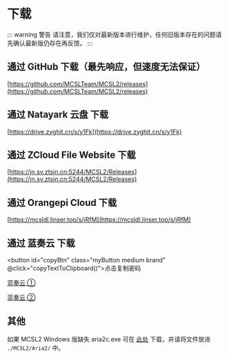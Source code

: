# 下载

::: warning 警告
请注意，我们仅对最新版本进行维护，任何旧版本存在的问题请先确认最新版仍存在再反馈。
:::

## 通过 GitHub 下载（最先响应，但速度无法保证）

[https://github.com/MCSLTeam/MCSL2/releases](https://github.com/MCSLTeam/MCSL2/releases)

## 通过 Natayark 云盘 下载  

[https://drive.zyghit.cn/s/y1Fk](https://drive.zyghit.cn/s/y1Fk)

## 通过 ZCloud File Website 下载  

[https://jn.sv.ztsin.cn:5244/MCSL2/Releases](https://jn.sv.ztsin.cn:5244/MCSL2/Releases)

## 通过 Orangepi Cloud 下载  

[https://mcsldl.linser.top/s/jRfM](https://mcsldl.linser.top/s/jRfM)

## 通过 蓝奏云 下载

<script>
    export default {
        methods: {
            copyTextToClipboard() {
                // 创建一个隐藏的textarea用于存储要复制的文本
                var textarea = document.createElement('textarea');
                // 将其添加到DOM中，以便能够访问它（必须在DOM树中以激活选择和复制）
                document.body.appendChild(textarea);
                // 设置textarea的值为要复制的文本
                textarea.value = "MCSL";
                // 将焦点移到textarea上并选择内容
                textarea.select();
                try {
                    // 执行浏览器的复制命令
                    var successful = document.execCommand('copy');
                    var copyPwdTip = document.getElementById('copyPwdTip');
                    if (successful) {
                        copyPwdTip.textContent = "已复制到剪贴板！";
                    } else {
                        copyPwdTip.textContent = "复制失败！（密码：MCSL）";
                    }
                } catch (err) {
                    console.log('复制到剪贴板时发生错误: ', err);
                }
                // 完成后从DOM中移除textarea
                document.body.removeChild(textarea);
            }
        }
    }
</script>
<button id="copyBtn" class="myButton medium brand" @click="copyTextToClipboard()">点击复制密码</button> <p id="copyPwdTip"> </p>

[蓝奏云 ①](https://lxht.lanzoum.com/b01edy9tg)

[蓝奏云 ②](https://lxht.lanzoux.com/b01edy9tg)

## 其他  

如果 MCSL2 Windows 版缺失 aria2c.exe 可在 [此处](hhttps://file.mcsl.com.cn/MCSL2/Resources/aria2c.exe) 下载，并请将文件放进 `./MCSL2/Aria2/` 中。
